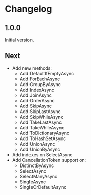 # Changelog

## 1.0.0

Initial version.

## Next

 - Add new methods:
	 - Add DefaultIfEmptyAsync
	 - Add ForEachAsync
	 - Add GroupByAsync
	 - Add IndexAsync
	 - Add JoinAsync
	 - Add OrderAsync
	 - Add SkipAsync
	 - Add SkipLastAsync
	 - Add SkipWhileAsync
	 - Add TakeLastAsync
	 - Add TakeWhileAsync
	 - Add ToDictionaryAsync
	 - Add ToHashSetAsync
	 - Add UnionAsync
	 - Add UnionByAsync
 - Add indexes on SelectAsync
 - Add CancellationToken support on:
	 - DistinctByAsync
	 - SelectAsync
	 - SelectManyAsync
	 - SingleAsync
	 - SingleOrDefaultAsync
